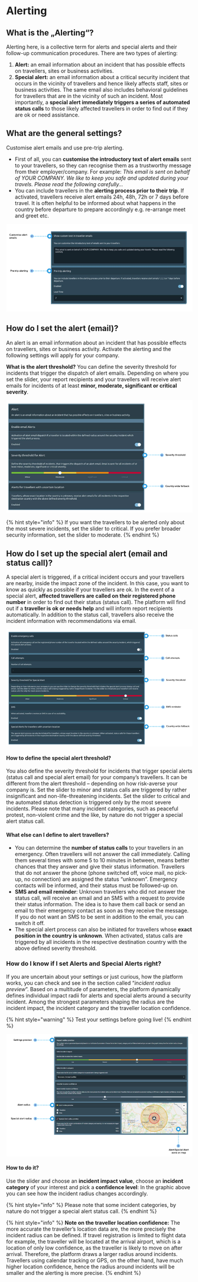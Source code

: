 # Alerting

## What is the „Alerting“?

Alerting here, is a collective term for alerts and special alerts and their follow-up communication procedures. There are two types of alerting:

1. **Alert:** an email information about an incident that has possible effects on travellers, sites or business activities. 
2. **Special alert:** an email information about a critical security incident that occurs in the vicinity of travellers and hence likely affects staff, sites or business activities. The same email also includes behavioral guidelines for travellers that are in the vicinity of such an incident. Most importantly, a **special alert immediately triggers a series of automated status calls** to those likely affected travellers in order to find out if they are ok or need assistance.

## What are the general settings?

Customise alert emails and use pre-trip alerting. 

* First of all, you can **customise the introductory text of alert emails** sent to your travellers, so they can recognise them as a trustworthy message from their employer/company. For example: _This email is sent on behalf of YOUR COMPANY. We like to keep you safe and updated during your travels. Please read the following carefully…_ 
* You can include travellers in the **alerting process prior to their trip**. If activated, travellers receive alert emails 24h, 48h, 72h or 7 days before travel. It is often helpful to be informed about what happens in the country before departure to prepare accordingly e.g. re-arrange meet and greet etc.

![](../.gitbook/assets/customizealert.png)

## How do I set the alert \(email\)? 

An alert is an email information about an incident that has possible effects on travellers, sites or business activity. Activate the alerting and the following settings will apply for your company. 

**What is the alert threshold?** You can define the severity threshold for incidents that trigger the dispatch of alert emails. Depending on where you set the slider, your report recipients and your travellers will receive alert emails for incidents of at least **minor, moderate, significant or critical severity**. 

![](../.gitbook/assets/alert-severity.png)

{% hint style="info" %}
If you want the travellers to be alerted only about the most severe incidents, set the slider to critical. If you prefer broader security information, set the slider to moderate.
{% endhint %}

## How do I set up the special alert \(email and status call\)?

A special alert is triggered, if a critical incident occurs and your travellers are nearby, inside the impact zone of the incident. In this case, you want to know as quickly as possible if your travellers are ok. In the event of a special alert, **affected travellers are called on their registered phone number** in order to find out their status \(status call\). The platform will find out if a **traveller is ok or needs help** and will inform report recipients automatically. In addition to the status call, travellers also receive the incident information with recommendations via email.

![](../.gitbook/assets/setupspecialalert.png)

#### How to define the special alert threshold? 

You also define the severity threshold for incidents that trigger special alerts \(status call and special alert email\) for your company’s travellers. It can be different from the alert threshold – depending on how risk-averse your company is. Set the slider to minor and status calls are triggered by rather insignificant and non-life-threatening incidents. Set the slider to critical and the automated status detection is triggered only by the most severe incidents. Please note that many incident categories, such as peaceful protest, non-violent crime and the like, by nature do not trigger a special alert status call.

#### What else can I define to alert travellers? 

* You can determine the **number of status calls** to your travellers in an emergency. Often travellers will not answer the call immediately. Calling them several times with some 5 to 10 minutes in between, means better chances that they answer and give their status information. Travellers that do not answer the phone \(phone switched off, voice mail, no pick-up, no connection\) are assigned the status “unknown”. Emergency contacts will be informed, and their status must be followed-up on.
* **SMS and email reminder**: Unknown travellers who did not answer the status call, will receive an email and an SMS with a request to provide their status information. The idea is to have them call back or send an email to their emergency contact as soon as they receive the message. If you do not want an SMS to be sent in addition to the email, you can switch it off. 
* The special alert process can also be initiated for travellers whose **exact position in the country is unknown**. When activated, status calls are triggered by all incidents in the respective destination country with the above defined severity threshold.​

### How do I know if I set Alerts and Special Alerts right?

If you are uncertain about your settings or just curious, how the platform works, you can check and see in the section called “_incident radius preview_”. Based on a multitude of parameters, the platform dynamically defines individual impact radii for alerts and special alerts around a security incident. Among the strongest parameters shaping the radius are the incident impact, the incident category and the traveller location confidence.

{% hint style="warning" %}
Test your settings before going live!
{% endhint %}

![](../.gitbook/assets/testyoursettings.png)

#### How to do it? 

Use the slider and choose an **incident impact value**, choose an **incident category** of your interest and pick a **confidence level**: In the graphic above you can see how the incident radius changes accordingly. 

{% hint style="info" %}
Please note that some incident categories, by nature do not trigger a special alert status call.
{% endhint %}

{% hint style="info" %}
**Note on the traveller location confidence:** The more accurate the traveller’s location data are, the more precisely the incident radius can be defined. If travel registration is limited to flight data for example, the traveller will be located at the arrival airport, which is a location of only low confidence, as the traveller is likely to move on after arrival. Therefore, the platform draws a larger radius around incidents. Travellers using calendar tracking or GPS, on the other hand, have much higher location confidence, hence the radius around incidents will be smaller and the alerting is more precise.
{% endhint %}








